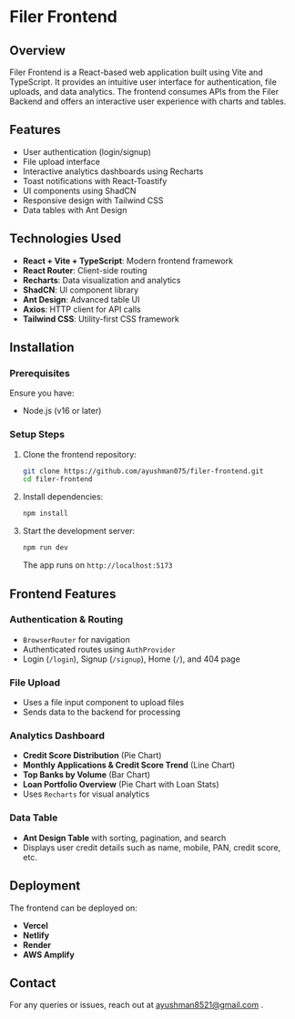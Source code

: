 # Filer Frontend

## Overview
Filer Frontend is a React-based web application built using Vite and TypeScript. It provides an intuitive user interface for authentication, file uploads, and data analytics. The frontend consumes APIs from the Filer Backend and offers an interactive user experience with charts and tables.

## Features
- User authentication (login/signup)
- File upload interface
- Interactive analytics dashboards using Recharts
- Toast notifications with React-Toastify
- UI components using ShadCN
- Responsive design with Tailwind CSS
- Data tables with Ant Design

## Technologies Used
- **React + Vite + TypeScript**: Modern frontend framework
- **React Router**: Client-side routing
- **Recharts**: Data visualization and analytics
- **ShadCN**: UI component library
- **Ant Design**: Advanced table UI
- **Axios**: HTTP client for API calls
- **Tailwind CSS**: Utility-first CSS framework

## Installation
### Prerequisites
Ensure you have:
- Node.js (v16 or later)

### Setup Steps
1. Clone the frontend repository:
   ```sh
   git clone https://github.com/ayushman075/filer-frontend.git
   cd filer-frontend
   ```
2. Install dependencies:
   ```sh
   npm install
   ```
3. Start the development server:
   ```sh
   npm run dev
   ```
   The app runs on `http://localhost:5173`

## Frontend Features
### Authentication & Routing
- `BrowserRouter` for navigation
- Authenticated routes using `AuthProvider`
- Login (`/login`), Signup (`/signup`), Home (`/`), and 404 page

### File Upload
- Uses a file input component to upload files
- Sends data to the backend for processing

### Analytics Dashboard
- **Credit Score Distribution** (Pie Chart)
- **Monthly Applications & Credit Score Trend** (Line Chart)
- **Top Banks by Volume** (Bar Chart)
- **Loan Portfolio Overview** (Pie Chart with Loan Stats)
- Uses `Recharts` for visual analytics

### Data Table
- **Ant Design Table** with sorting, pagination, and search
- Displays user credit details such as name, mobile, PAN, credit score, etc.

## Deployment
The frontend can be deployed on:
- **Vercel**
- **Netlify**
- **Render**
- **AWS Amplify**

## Contact
For any queries or issues, reach out at ayushman8521@gmail.com .
